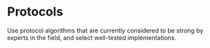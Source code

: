 # Protocols

Use protocol algorithms that are currently considered to be strong by experts in the field, and select well-tested implementations.